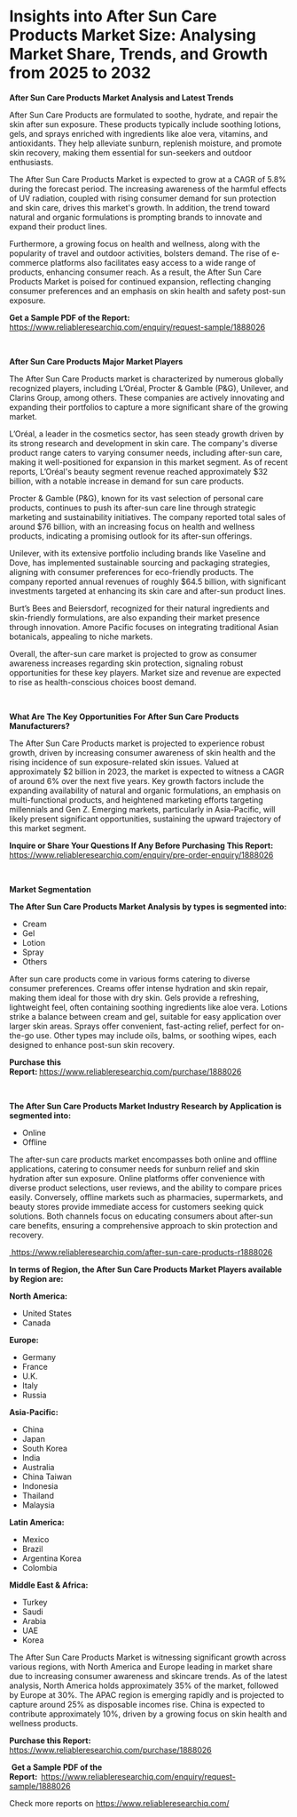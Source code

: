 <p><h1>Insights into After Sun Care Products Market Size: Analysing Market Share, Trends, and Growth from 2025 to 2032</h1></p><p><strong>After Sun Care Products Market Analysis and Latest Trends</strong></p>
<p><p>After Sun Care Products are formulated to soothe, hydrate, and repair the skin after sun exposure. These products typically include soothing lotions, gels, and sprays enriched with ingredients like aloe vera, vitamins, and antioxidants. They help alleviate sunburn, replenish moisture, and promote skin recovery, making them essential for sun-seekers and outdoor enthusiasts.</p><p>The After Sun Care Products Market is expected to grow at a CAGR of 5.8% during the forecast period. The increasing awareness of the harmful effects of UV radiation, coupled with rising consumer demand for sun protection and skin care, drives this market's growth. In addition, the trend toward natural and organic formulations is prompting brands to innovate and expand their product lines. </p><p>Furthermore, a growing focus on health and wellness, along with the popularity of travel and outdoor activities, bolsters demand. The rise of e-commerce platforms also facilitates easy access to a wide range of products, enhancing consumer reach. As a result, the After Sun Care Products Market is poised for continued expansion, reflecting changing consumer preferences and an emphasis on skin health and safety post-sun exposure.</p></p>
<p><strong>Get a Sample PDF of the Report:&nbsp;</strong> <a href="https://www.reliableresearchiq.com/enquiry/request-sample/1888026?utm_campaign=2458&utm_medium=2&utm_source=Github&utm_content=ia&utm_term=04042025&utm_id=after-sun-care-products">https://www.reliableresearchiq.com/enquiry/request-sample/1888026</a></p>
<p>&nbsp;</p>
<p><strong>After Sun Care Products Major Market Players</strong></p>
<p><p>The After Sun Care Products market is characterized by numerous globally recognized players, including L’Oréal, Procter & Gamble (P&G), Unilever, and Clarins Group, among others. These companies are actively innovating and expanding their portfolios to capture a more significant share of the growing market.</p><p>L’Oréal, a leader in the cosmetics sector, has seen steady growth driven by its strong research and development in skin care. The company's diverse product range caters to varying consumer needs, including after-sun care, making it well-positioned for expansion in this market segment. As of recent reports, L’Oréal's beauty segment revenue reached approximately $32 billion, with a notable increase in demand for sun care products.</p><p>Procter & Gamble (P&G), known for its vast selection of personal care products, continues to push its after-sun care line through strategic marketing and sustainability initiatives. The company reported total sales of around $76 billion, with an increasing focus on health and wellness products, indicating a promising outlook for its after-sun offerings.</p><p>Unilever, with its extensive portfolio including brands like Vaseline and Dove, has implemented sustainable sourcing and packaging strategies, aligning with consumer preferences for eco-friendly products. The company reported annual revenues of roughly $64.5 billion, with significant investments targeted at enhancing its skin care and after-sun product lines.</p><p>Burt’s Bees and Beiersdorf, recognized for their natural ingredients and skin-friendly formulations, are also expanding their market presence through innovation. Amore Pacific focuses on integrating traditional Asian botanicals, appealing to niche markets. </p><p>Overall, the after-sun care market is projected to grow as consumer awareness increases regarding skin protection, signaling robust opportunities for these key players. Market size and revenue are expected to rise as health-conscious choices boost demand.</p></p>
<p>&nbsp;</p>
<p><strong>What Are The Key Opportunities For After Sun Care Products Manufacturers?</strong></p>
<p><p>The After Sun Care Products market is projected to experience robust growth, driven by increasing consumer awareness of skin health and the rising incidence of sun exposure-related skin issues. Valued at approximately $2 billion in 2023, the market is expected to witness a CAGR of around 6% over the next five years. Key growth factors include the expanding availability of natural and organic formulations, an emphasis on multi-functional products, and heightened marketing efforts targeting millennials and Gen Z. Emerging markets, particularly in Asia-Pacific, will likely present significant opportunities, sustaining the upward trajectory of this market segment.</p></p>
<p><strong>Inquire or Share Your Questions If Any Before Purchasing This Report:</strong> <a href="https://www.reliableresearchiq.com/enquiry/pre-order-enquiry/1888026?utm_campaign=2458&utm_medium=2&utm_source=Github&utm_content=ia&utm_term=04042025&utm_id=after-sun-care-products">https://www.reliableresearchiq.com/enquiry/pre-order-enquiry/1888026</a></p>
<p>&nbsp;</p>
<p><strong>Market Segmentation</strong></p>
<p><strong>The After Sun Care Products Market Analysis by types is segmented into:</strong></p>
<p><ul><li>Cream</li><li>Gel</li><li>Lotion</li><li>Spray</li><li>Others</li></ul></p>
<p><p>After sun care products come in various forms catering to diverse consumer preferences. Creams offer intense hydration and skin repair, making them ideal for those with dry skin. Gels provide a refreshing, lightweight feel, often containing soothing ingredients like aloe vera. Lotions strike a balance between cream and gel, suitable for easy application over larger skin areas. Sprays offer convenient, fast-acting relief, perfect for on-the-go use. Other types may include oils, balms, or soothing wipes, each designed to enhance post-sun skin recovery.</p></p>
<p><strong>Purchase this Report:&nbsp;</strong><a href="https://www.reliableresearchiq.com/purchase/1888026?utm_campaign=2458&utm_medium=2&utm_source=Github&utm_content=ia&utm_term=04042025&utm_id=after-sun-care-products">https://www.reliableresearchiq.com/purchase/1888026</a></p>
<p>&nbsp;</p>
<p><strong>The After Sun Care Products Market Industry Research by Application is segmented into:</strong></p>
<p><ul><li>Online</li><li>Offline</li></ul></p>
<p><p>The after-sun care products market encompasses both online and offline applications, catering to consumer needs for sunburn relief and skin hydration after sun exposure. Online platforms offer convenience with diverse product selections, user reviews, and the ability to compare prices easily. Conversely, offline markets such as pharmacies, supermarkets, and beauty stores provide immediate access for customers seeking quick solutions. Both channels focus on educating consumers about after-sun care benefits, ensuring a comprehensive approach to skin protection and recovery.</p></p>
<p><a href="https://www.reliableresearchiq.com/after-sun-care-products-r1888026?utm_campaign=2458&utm_medium=2&utm_source=Github&utm_content=ia&utm_term=04042025&utm_id=after-sun-care-products">&nbsp;https://www.reliableresearchiq.com/after-sun-care-products-r1888026</a></p>
<p><strong>In terms of Region, the After Sun Care Products Market Players available by Region are:</strong></p>
<p>
    <p> <strong> North America: </strong>
        <ul>
            <li>United States</li>
            <li>Canada</li>
        </ul>
        </p> 
    <p> <strong> Europe: </strong>
        <ul>
            <li>Germany</li>
            <li>France</li>
            <li>U.K.</li>
            <li>Italy</li>
            <li>Russia</li>
        </ul>
        </p> 
    <p> <strong> Asia-Pacific: </strong>
        <ul>
            <li>China</li>
            <li>Japan</li>
            <li>South Korea</li>
            <li>India</li>
            <li>Australia</li>
            <li>China Taiwan</li>
            <li>Indonesia</li>
            <li>Thailand</li>
            <li>Malaysia</li>
        </ul>
        </p> 
    <p> <strong> Latin America: </strong>
        <ul>
            <li>Mexico</li>
            <li>Brazil</li>
            <li>Argentina Korea</li>
            <li>Colombia</li>
        </ul>
        </p> 
    <p> <strong> Middle East & Africa: </strong>
        <ul>
            <li>Turkey</li>
            <li>Saudi</li>
            <li>Arabia</li>
            <li>UAE</li>
            <li>Korea</li>
        </ul>
    </p>
    </p>
<p><p>The After Sun Care Products Market is witnessing significant growth across various regions, with North America and Europe leading in market share due to increasing consumer awareness and skincare trends. As of the latest analysis, North America holds approximately 35% of the market, followed by Europe at 30%. The APAC region is emerging rapidly and is projected to capture around 25% as disposable incomes rise. China is expected to contribute approximately 10%, driven by a growing focus on skin health and wellness products.</p></p>
<p><strong>Purchase this Report: </strong><a href="https://www.reliableresearchiq.com/purchase/1888026?utm_campaign=2458&utm_medium=2&utm_source=Github&utm_content=ia&utm_term=04042025&utm_id=after-sun-care-products">https://www.reliableresearchiq.com/purchase/1888026</a></p>
<p>&nbsp;<strong>Get a Sample PDF of the Report:&nbsp;&nbsp;</strong><a href="https://www.reliableresearchiq.com/enquiry/request-sample/1888026?utm_campaign=2458&utm_medium=2&utm_source=Github&utm_content=ia&utm_term=04042025&utm_id=after-sun-care-products">https://www.reliableresearchiq.com/enquiry/request-sample/1888026</a></p>
<p><strong></strong></p>
<p>Check more reports on <a href="https://www.reliableresearchiq.com/?utm_campaign=2458&utm_medium=2&utm_source=Github&utm_content=ia&utm_term=04042025&utm_id=after-sun-care-products">https://www.reliableresearchiq.com/</a></p>